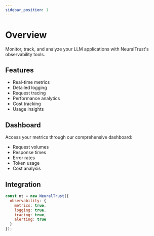 ```yaml
---
sidebar_position: 1
---
```


# Overview

Monitor, track, and analyze your LLM applications with NeuralTrust's observability tools.

## Features

- Real-time metrics
- Detailed logging
- Request tracing
- Performance analytics
- Cost tracking
- Usage insights

## Dashboard

Access your metrics through our comprehensive dashboard:
- Request volumes
- Response times
- Error rates
- Token usage
- Cost analysis

## Integration

```javascript
const nt = new NeuralTrust({
  observability: {
    metrics: true,
    logging: true,
    tracing: true,
    alerting: true
  }
});
``` 